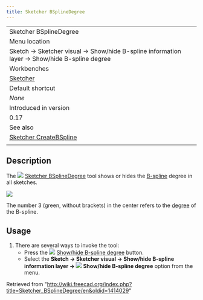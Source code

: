 ```yaml
---
title: Sketcher BSplineDegree
---
```


|                                                                                             |
| ------------------------------------------------------------------------------------------- |
| Sketcher BSplineDegree                                                                      |
| Menu location                                                                               |
| Sketch → Sketcher visual → Show/hide B-spline information layer → Show/hide B-spline degree |
| Workbenches                                                                                 |
| [Sketcher](/Sketcher_Workbench "Sketcher Workbench")                                        |
| Default shortcut                                                                            |
| _None_                                                                                      |
| Introduced in version                                                                       |
| 0.17                                                                                        |
| See also                                                                                    |
| [Sketcher CreateBSpline](/Sketcher_CreateBSpline "Sketcher CreateBSpline")                  |
|                                                                                             |

## Description

The ![](/images/Sketcher_BSplineDegree.svg) [Sketcher BSplineDegree](/Sketcher_BSplineDegree "Sketcher BSplineDegree") tool shows or hides the [B-spline](/B-Splines "B-Splines") degree in all sketches.

![](/images/Sketcher_B-spline_example01.png)

The number 3 (green, without brackets) in the center refers to the [degree](/Sketcher_BSplineIncreaseDegree "Sketcher BSplineIncreaseDegree") of the B-spline.

## Usage

1. There are several ways to invoke the tool:
   - Press the ![](/images/Sketcher_BSplineDegree.svg) [Show/hide B-spline degree](/Sketcher_BSplineDegree "Sketcher BSplineDegree") button.
   - Select the **Sketch → Sketcher visual → Show/hide B-spline information layer → ![](/images/Sketcher_BSplineDegree.svg) Show/hide B-spline degree** option from the menu.

Retrieved from "<http://wiki.freecad.org/index.php?title=Sketcher_BSplineDegree/en&oldid=1414029>"
